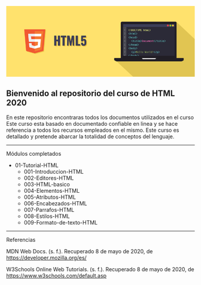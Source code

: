 
![Image](img/htmlportada.png) 



## Bienvenido al repositorio del curso de HTML 2020


En este repositorio encontraras todos los documentos utilizados en el curso  Este curso esta basado en documentado confiable en linea  y se hace referencia a todos los recursos  empleados en el mismo. Este curso es detallado y pretende abarcar  la totalidad de conceptos del lenguaje. 

---

Módulos completados 
 
- 01-Tutorial-HTML
	- 001-Introduccion-HTML
	- 002-Editores-HTML
	- 003-HTML-basico
	- 004-Elementos-HTML
	- 005-Atributos-HTML
	- 006-Encabezados-HTML
	- 007-Parrafos-HTML
	- 008-Estilos-HTML
	- 009-Formato-de-texto-HTML

---

Referencias 



MDN Web Docs. (s. f.). Recuperado 8 de mayo de 2020, de https://developer.mozilla.org/es/

W3Schools Online Web Tutorials. (s. f.). Recuperado 8 de mayo de 2020, de https://www.w3schools.com/default.asp